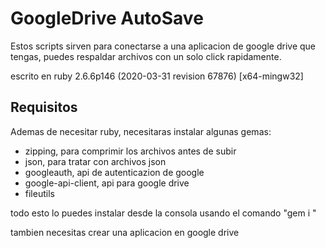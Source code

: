 # GoogleDrive AutoSave
Estos scripts sirven para conectarse a una aplicacion de google drive que tengas, puedes respaldar archivos con un solo click rapidamente.

escrito en ruby 2.6.6p146 (2020-03-31 revision 67876) [x64-mingw32]

## Requisitos 
Ademas de necesitar ruby, necesitaras instalar algunas gemas:
- zipping, para comprimir los archivos antes de subir
- json, para tratar con archivos json
- googleauth, api de autenticazion de google
- google-api-client, api para google drive
- fileutils

todo esto lo puedes instalar desde la consola usando el comando 
	"gem i <nombre de gema>"

tambien necesitas crear una aplicacion en google drive